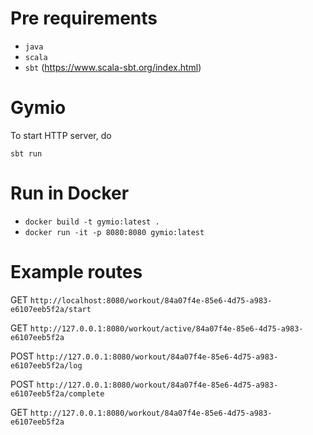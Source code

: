 # Pre requirements

* `java`
* `scala`
* `sbt` (https://www.scala-sbt.org/index.html)

# Gymio

To start HTTP server, do
```
sbt run
```
# Run in Docker
* `docker build -t gymio:latest .`
* `docker run -it -p 8080:8080 gymio:latest`

# Example routes

GET `http://localhost:8080/workout/84a07f4e-85e6-4d75-a983-e6107eeb5f2a/start`

GET `http://127.0.0.1:8080/workout/active/84a07f4e-85e6-4d75-a983-e6107eeb5f2a`

POST `http://127.0.0.1:8080/workout/84a07f4e-85e6-4d75-a983-e6107eeb5f2a/log`

POST `http://127.0.0.1:8080/workout/84a07f4e-85e6-4d75-a983-e6107eeb5f2a/complete`

GET `http://127.0.0.1:8080/workout/84a07f4e-85e6-4d75-a983-e6107eeb5f2a`

